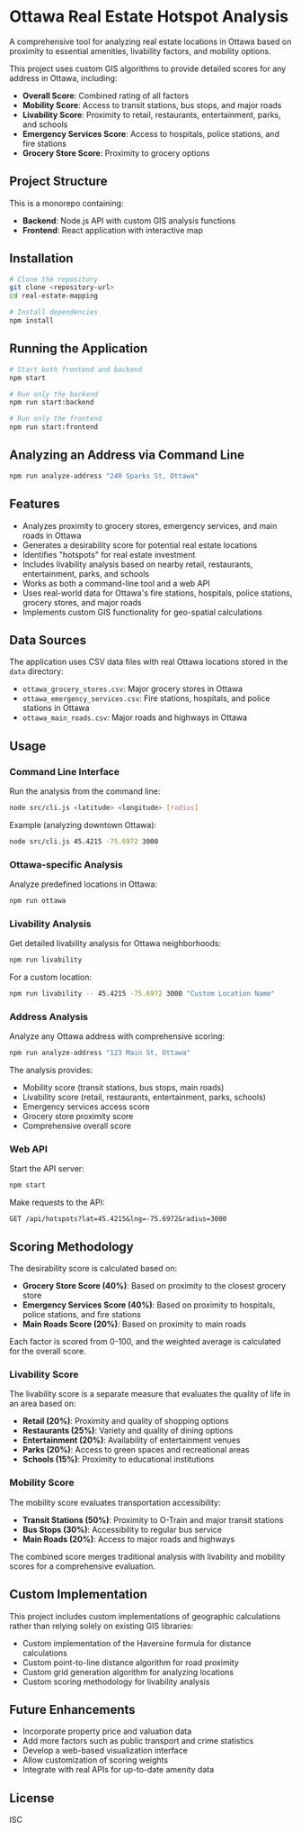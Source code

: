 # Ottawa Real Estate Hotspot Analysis

A comprehensive tool for analyzing real estate locations in Ottawa based on proximity to essential amenities, livability factors, and mobility options.

This project uses custom GIS algorithms to provide detailed scores for any address in Ottawa, including:

- **Overall Score**: Combined rating of all factors
- **Mobility Score**: Access to transit stations, bus stops, and major roads
- **Livability Score**: Proximity to retail, restaurants, entertainment, parks, and schools
- **Emergency Services Score**: Access to hospitals, police stations, and fire stations
- **Grocery Store Score**: Proximity to grocery options

## Project Structure

This is a monorepo containing:

- **Backend**: Node.js API with custom GIS analysis functions
- **Frontend**: React application with interactive map

## Installation

```bash
# Clone the repository
git clone <repository-url>
cd real-estate-mapping

# Install dependencies
npm install
```

## Running the Application

```bash
# Start both frontend and backend
npm start

# Run only the backend
npm run start:backend

# Run only the frontend
npm run start:frontend
```

## Analyzing an Address via Command Line

```bash
npm run analyze-address "240 Sparks St, Ottawa"
```

## Features

- Analyzes proximity to grocery stores, emergency services, and main roads in Ottawa
- Generates a desirability score for potential real estate locations
- Identifies "hotspots" for real estate investment
- Includes livability analysis based on nearby retail, restaurants, entertainment, parks, and schools
- Works as both a command-line tool and a web API
- Uses real-world data for Ottawa's fire stations, hospitals, police stations, grocery stores, and major roads
- Implements custom GIS functionality for geo-spatial calculations

## Data Sources

The application uses CSV data files with real Ottawa locations stored in the `data` directory:

- `ottawa_grocery_stores.csv`: Major grocery stores in Ottawa
- `ottawa_emergency_services.csv`: Fire stations, hospitals, and police stations in Ottawa
- `ottawa_main_roads.csv`: Major roads and highways in Ottawa

## Usage

### Command Line Interface

Run the analysis from the command line:

```bash
node src/cli.js <latitude> <longitude> [radius]
```

Example (analyzing downtown Ottawa):
```bash
node src/cli.js 45.4215 -75.6972 3000
```

### Ottawa-specific Analysis

Analyze predefined locations in Ottawa:

```bash
npm run ottawa
```

### Livability Analysis

Get detailed livability analysis for Ottawa neighborhoods:

```bash
npm run livability
```

For a custom location:

```bash
npm run livability -- 45.4215 -75.6972 3000 "Custom Location Name"
```

### Address Analysis

Analyze any Ottawa address with comprehensive scoring:

```bash
npm run analyze-address "123 Main St, Ottawa"
```

The analysis provides:
- Mobility score (transit stations, bus stops, main roads)
- Livability score (retail, restaurants, entertainment, parks, schools)
- Emergency services access score
- Grocery store proximity score
- Comprehensive overall score

### Web API

Start the API server:

```bash
npm start
```

Make requests to the API:

```
GET /api/hotspots?lat=45.4215&lng=-75.6972&radius=3000
```

## Scoring Methodology

The desirability score is calculated based on:

- **Grocery Store Score (40%)**: Based on proximity to the closest grocery store
- **Emergency Services Score (40%)**: Based on proximity to hospitals, police stations, and fire stations
- **Main Roads Score (20%)**: Based on proximity to main roads

Each factor is scored from 0-100, and the weighted average is calculated for the overall score.

### Livability Score

The livability score is a separate measure that evaluates the quality of life in an area based on:

- **Retail (20%)**: Proximity and quality of shopping options
- **Restaurants (25%)**: Variety and quality of dining options
- **Entertainment (20%)**: Availability of entertainment venues
- **Parks (20%)**: Access to green spaces and recreational areas
- **Schools (15%)**: Proximity to educational institutions

### Mobility Score

The mobility score evaluates transportation accessibility:

- **Transit Stations (50%)**: Proximity to O-Train and major transit stations
- **Bus Stops (30%)**: Accessibility to regular bus service
- **Main Roads (20%)**: Access to major roads and highways

The combined score merges traditional analysis with livability and mobility scores for a comprehensive evaluation.

## Custom Implementation

This project includes custom implementations of geographic calculations rather than relying solely on existing GIS libraries:

- Custom implementation of the Haversine formula for distance calculations
- Custom point-to-line distance algorithm for road proximity
- Custom grid generation algorithm for analyzing locations
- Custom scoring methodology for livability analysis

## Future Enhancements

- Incorporate property price and valuation data
- Add more factors such as public transport and crime statistics
- Develop a web-based visualization interface
- Allow customization of scoring weights
- Integrate with real APIs for up-to-date amenity data

## License

ISC